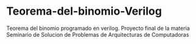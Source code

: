 # Teorema-del-binomio-Verilog
Teorema del binomio programado en verilog. Proyecto final de la materia Seminario de Solucion de Problemas de Arquitecturas de Computadoras
